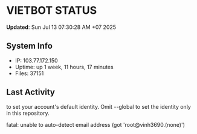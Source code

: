 # VIETBOT STATUS
**Updated**: Sun Jul 13 07:30:28 AM +07 2025

## System Info
- IP: 103.77.172.150
- Uptime: up 1 week, 11 hours, 17 minutes
- Files: 37151

## Last Activity

to set your account's default identity.
Omit --global to set the identity only in this repository.

fatal: unable to auto-detect email address (got 'root@vinh3690.(none)')
